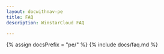 ```yaml
---
layout: docwithnav-pe
title: FAQ
description: WinstarCloud FAQ

---
```


{% assign docsPrefix = "pe/" %}
{% include docs/faq.md %}